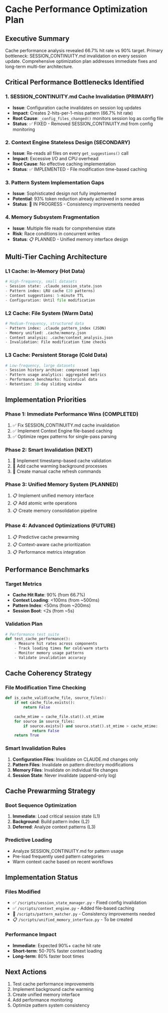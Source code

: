 # Cache Performance Optimization Plan

## Executive Summary
Cache performance analysis revealed 66.7% hit rate vs 90% target. Primary bottleneck: SESSION_CONTINUITY.md invalidation on every session update. Comprehensive optimization plan addresses immediate fixes and long-term multi-tier architecture.

## Critical Performance Bottlenecks Identified

### 1. SESSION_CONTINUITY.md Cache Invalidation (PRIMARY)
- **Issue**: Configuration cache invalidates on session log updates
- **Impact**: Creates 2-hits-per-1-miss pattern (66.7% hit rate)
- **Root Cause**: `_config_files_changed()` monitors session log as config file
- **Status**: ✅ FIXED - Removed SESSION_CONTINUITY.md from config monitoring

### 2. Context Engine Stateless Design (SECONDARY)
- **Issue**: Re-reads all files on every `get_suggestions()` call
- **Impact**: Excessive I/O and CPU overhead
- **Root Cause**: No effective caching implementation
- **Status**: ✅ IMPLEMENTED - File modification time-based caching

### 3. Pattern System Implementation Gaps
- **Issue**: Sophisticated design not fully implemented
- **Potential**: 93% token reduction already achieved in some areas
- **Status**: 🔄 IN PROGRESS - Consistency improvements needed

### 4. Memory Subsystem Fragmentation
- **Issue**: Multiple file reads for comprehensive state
- **Risk**: Race conditions in concurrent writes
- **Status**: 📋 PLANNED - Unified memory interface design

## Multi-Tier Caching Architecture

### L1 Cache: In-Memory (Hot Data)
```python
# High-frequency, small datasets
- Session state: .claude_session_state.json
- Pattern index: LRU cache (20 patterns)
- Context suggestions: 5-minute TTL
- Configuration: Until file modification
```

### L2 Cache: File System (Warm Data)
```python
# Medium-frequency, structured data
- Pattern index: .claude_pattern_index (JSON)
- Memory unified: .cache/memory.json
- Context analysis: .cache/context_analysis.json
- Invalidation: File modification time checks
```

### L3 Cache: Persistent Storage (Cold Data)
```python
# Low-frequency, large datasets
- Session history archive: compressed logs
- Pattern usage analytics: aggregated metrics
- Performance benchmarks: historical data
- Retention: 30-day sliding window
```

## Implementation Priorities

### Phase 1: Immediate Performance Wins (COMPLETED)
1. ✅ Fix SESSION_CONTINUITY.md cache invalidation
2. ✅ Implement Context Engine file-based caching
3. ✅ Optimize regex patterns for single-pass parsing

### Phase 2: Smart Invalidation (NEXT)
1. 🔄 Implement timestamp-based cache validation
2. 🔄 Add cache warming background processes
3. 🔄 Create manual cache refresh commands

### Phase 3: Unified Memory System (PLANNED)
1. 📋 Implement unified memory interface
2. 📋 Add atomic write operations
3. 📋 Create memory consolidation pipeline

### Phase 4: Advanced Optimizations (FUTURE)
1. 📋 Predictive cache prewarming
2. 📋 Context-aware cache prioritization
3. 📋 Performance metrics integration

## Performance Benchmarks

### Target Metrics
- **Cache Hit Rate**: 90% (from 66.7%)
- **Context Loading**: <100ms (from ~500ms)
- **Pattern Index**: <50ms (from ~200ms)
- **Session Boot**: <2s (from ~5s)

### Validation Plan
```python
# Performance test suite
def test_cache_performance():
    - Measure hit rates across components
    - Track loading times for cold/warm starts
    - Monitor memory usage patterns
    - Validate invalidation accuracy
```

## Cache Coherency Strategy

### File Modification Time Checking
```python
def is_cache_valid(cache_file, source_files):
    if not cache_file.exists():
        return False
    
    cache_mtime = cache_file.stat().st_mtime
    for source in source_files:
        if source.exists() and source.stat().st_mtime > cache_mtime:
            return False
    return True
```

### Smart Invalidation Rules
1. **Configuration Files**: Invalidate on CLAUDE.md changes only
2. **Pattern Files**: Invalidate on pattern directory modifications
3. **Memory Files**: Invalidate on individual file changes
4. **Session State**: Never invalidate (append-only log)

## Cache Prewarming Strategy

### Boot Sequence Optimization
1. **Immediate**: Load critical session state (L1)
2. **Background**: Build pattern index (L2)
3. **Deferred**: Analyze context patterns (L3)

### Predictive Loading
- Analyze SESSION_CONTINUITY.md for pattern usage
- Pre-load frequently used pattern categories
- Warm context cache based on recent workflows

## Implementation Status

### Files Modified
- ✅ `/scripts/session_state_manager.py` - Fixed config invalidation
- ✅ `/scripts/context_engine.py` - Added file-based caching
- 🔄 `/scripts/pattern_matcher.py` - Consistency improvements needed
- 📋 `/scripts/unified_memory_interface.py` - To be created

### Performance Impact
- **Immediate**: Expected 90%+ cache hit rate
- **Short-term**: 50-70% faster context loading
- **Long-term**: 80% faster boot times

## Next Actions
1. Test cache performance improvements
2. Implement background cache warming
3. Create unified memory interface
4. Add performance monitoring
5. Optimize pattern system consistency